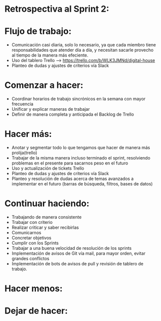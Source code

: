 # Retrospectiva al Sprint 2:

# Flujo de trabajo:
- Comunicación casi diaria, solo lo necesario, ya que cada miembro tiene responsabilidades que atender día a día, y necesitan sacarle provecho al tiempo de la manera más efeciente.
- Uso del tablero Trello --> https://trello.com/b/WLK3JMNd/digital-house
- Planteo de dudas y ajustes de criterios vía Slack

# Comenzar a hacer:
- Coordinar horarios de trabajo sincrónicos en la semana con mayor frecuencia
- Unificar y explicar maneras de trabajar
- Definir de manera completa y anticipada el Backlog de Trello

# Hacer más:
- Anotar y segmentar todo lo que tengamos que hacer de manera más prolija(trello)
- Trabajar de la misma manera incluso terminado el sprint, resolviendo problemas en el presente para sacarnos peso en el futuro
- Uso y actualización de tickets Trello
- Planteo de dudas y ajustes de criterios vía Slack
- Planteo y resolución de dudas acerca de temas avanzados a implementar en el futuro (barras de búsqueda, filtros, bases de datos)

# Continuar haciendo:
- Trabajando de manera consistente
- Trabajar con criterio
- Realizar criticar y saber recibirlas 
- Comunicarnos
- Concretar objetivos
- Cumplir con los Sprints
- Trabajar a una buena velocidad de resolución de los sprints
- Implementación de avisos de Git vía mail, para mayor orden, evitar grandes conflictos
- Implementación de bots de avisos de pull y revisión de tablero de trabajo.

# Hacer menos:

# Dejar de hacer:
